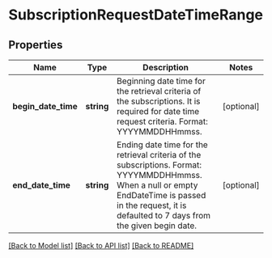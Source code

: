 # SubscriptionRequestDateTimeRange

## Properties
Name | Type | Description | Notes
------------ | ------------- | ------------- | -------------
**begin_date_time** | **string** | Beginning date time for the retrieval criteria of the subscriptions. It is required for date time request criteria. Format: YYYYMMDDHHmmss. | [optional] 
**end_date_time** | **string** | Ending date time for the retrieval criteria of the subscriptions. Format: YYYYMMDDHHmmss.  When a null or empty EndDateTime is passed in the request, it is defaulted to 7 days from the given begin date. | [optional] 

[[Back to Model list]](../../README.md#documentation-for-models) [[Back to API list]](../../README.md#documentation-for-api-endpoints) [[Back to README]](../../README.md)

